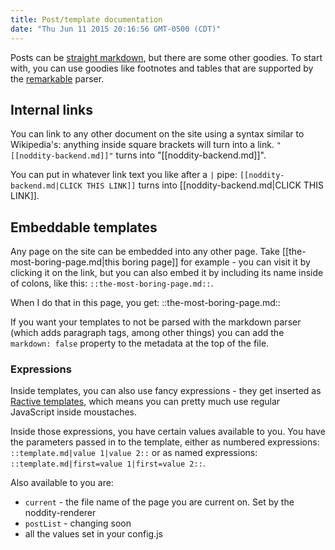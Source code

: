 ```yaml
---
title: Post/template documentation
date: "Thu Jun 11 2015 20:16:56 GMT-0500 (CDT)"
---
```


Posts can be [straight markdown](https://github.com/adam-p/markdown-here/wiki/Markdown-Cheatsheet), but there are some other goodies.  To start with, you can use goodies like footnotes and tables that are supported by the [remarkable](https://www.npmjs.com/package/remarkable#syntax-extensions) parser.

## Internal links

You can link to any other document on the site using a syntax similar to Wikipedia's: anything inside square brackets will turn into a link.  `"[[noddity-backend.md]]"` turns into "[[noddity-backend.md]]".

You can put in whatever link text you like after a `|` pipe: `[[noddity-backend.md|CLICK THIS LINK]]` turns into [[noddity-backend.md|CLICK THIS LINK]].

## Embeddable templates

Any page on the site can be embedded into any other page.  Take [[the-most-boring-page.md|this boring page]] for example - you can visit it by clicking it on the link, but you can also embed it by including its name inside of colons, like this: `::the-most-boring-page.md::`.

When I do that in this page, you get: ::the-most-boring-page.md::

If you want your templates to not be parsed with the markdown parser (which adds paragraph tags, among other things) you can add the `markdown: false` property to the metadata at the top of the file.

### Expressions

Inside templates, you can also use fancy expressions - they get inserted as [Ractive templates](https://ractivejs.org/docs/latest/mustaches.html), which means you can pretty much use regular JavaScript inside moustaches.

Inside those expressions, you have certain values available to you.  You have the parameters passed in to the template, either as numbered expressions: `::template.md|value 1|value 2::` or as named expressions: `::template.md|first=value 1|first=value 2::`.

Also available to you are:

- `current` - the file name of the page you are current on.  Set by the noddity-renderer
- `postList` - changing soon
- all the values set in your config.js

